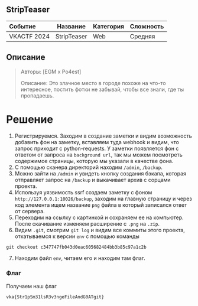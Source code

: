 ## StripTeaser

| Событие | Название | Категория | Сложность |
| :------ | ---- | ---- | ---- |
| VKACTF 2024 | StripTeaser  | Web | Средняя |

## Описание

>Авторы: [EGM x Po4est]
>
>Описание: Это злачное место в городе похоже на что-то интересное, постить фотки не забывай, чтобы все знали, где ты пропадаешь.

# Решение

1. Регистрируемся. Заходим в создание заметки и видим возможность добавить фон на заметку, вставляем туда webhook и видим, что запрос приходит с python-requests. У заметки появляется фон с ответом от запроса на ```background url```, так мы можем посмотреть содержимое страницы, которую мы указали в качестве фона.
2. С помощью сканера директорий находим ```/admin```, ```/backup```.
3. Можно зайти на ```/admin``` и увидеть кнопку создания бэкапа, которая отправляет запрос на ```/backup``` и выкачивает архив с сорцами проекта.
4. Используя уязвимость ssrf создаем заметку с фоном ```http://127.0.0.1:10026/backup```, заходим на главную страницу и через код элемента ищем название ```png``` файла в который записался ответ от сервера.
5. Переходим на ссылку с картинкой и сохраняем ее на компьютер. После скачивание изменяем расширение с ```.png``` на ```.zip```.
6. Видим ```.git```, смотрим ```git log```  и видим все коммиты этого проекта, откатываемся к версии ```env``` с помощью команды 
```
git checkout c347747fb043d0eac605682484bb3b85c97a1c2b
```
7. Находим файл ```env```, читаем его и находим там флаг.

### Флаг

Получаем наш флаг
```
vka{Str1pSm31lsR3v3ngeFileAndG0ATgit}
```
